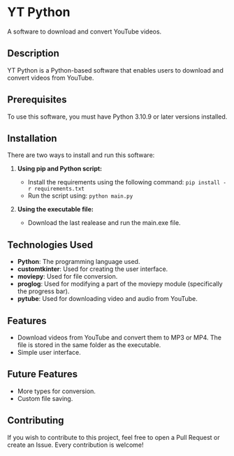 # YT Python
A software to download and convert YouTube videos.

## Description
YT Python is a Python-based software that enables users to download and convert videos from YouTube.

## Prerequisites
To use this software, you must have Python 3.10.9 or later versions installed.

## Installation
There are two ways to install and run this software:

1. **Using pip and Python script:**
    - Install the requirements using the following command: `pip install -r requirements.txt`
    - Run the script using: `python main.py`

2. **Using the executable file:**
    - Download the last realease and run the main.exe file.

## Technologies Used
- **Python**: The programming language used.
- **customtkinter**: Used for creating the user interface.
- **moviepy**: Used for file conversion.
- **proglog**: Used for modifying a part of the moviepy module (specifically the progress bar).
- **pytube**: Used for downloading video and audio from YouTube.

## Features
- Download videos from YouTube and convert them to MP3 or MP4. The file is stored in the same folder as the executable.
- Simple user interface.

## Future Features
- More types for conversion.
- Custom file saving.

## Contributing
If you wish to contribute to this project, feel free to open a Pull Request or create an Issue. Every contribution is welcome!

